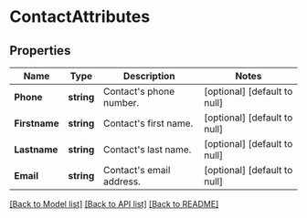 # ContactAttributes

## Properties
Name | Type | Description | Notes
------------ | ------------- | ------------- | -------------
**Phone** | **string** | Contact&#39;s phone number. | [optional] [default to null]
**Firstname** | **string** | Contact&#39;s first name. | [optional] [default to null]
**Lastname** | **string** | Contact&#39;s last name. | [optional] [default to null]
**Email** | **string** | Contact&#39;s email address. | [optional] [default to null]

[[Back to Model list]](../README.md#documentation-for-models) [[Back to API list]](../README.md#documentation-for-api-endpoints) [[Back to README]](../README.md)


